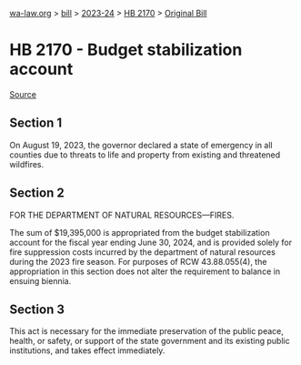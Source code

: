 [wa-law.org](/) > [bill](/bill/) > [2023-24](/bill/2023-24/) > [HB 2170](/bill/2023-24/hb/2170/) > [Original Bill](/bill/2023-24/hb/2170/1/)

# HB 2170 - Budget stabilization account

[Source](http://lawfilesext.leg.wa.gov/biennium/2023-24/Pdf/Bills/House%20Bills/2170.pdf)

## Section 1
On August 19, 2023, the governor declared a state of emergency in all counties due to threats to life and property from existing and threatened wildfires.

## Section 2
FOR THE DEPARTMENT OF NATURAL RESOURCES—FIRES.

The sum of $19,395,000 is appropriated from the budget stabilization account for the fiscal year ending June 30, 2024, and is provided solely for fire suppression costs incurred by the department of natural resources during the 2023 fire season. For purposes of RCW 43.88.055(4), the appropriation in this section does not alter the requirement to balance in ensuing biennia.

## Section 3
This act is necessary for the immediate preservation of the public peace, health, or safety, or support of the state government and its existing public institutions, and takes effect immediately.
